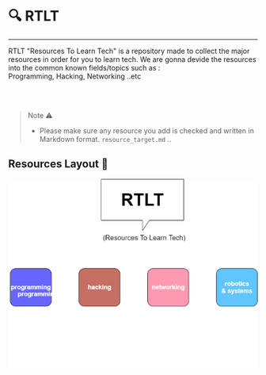 # :mag: RTLT 
--- 


RTLT "Resources To Learn Tech"  is a repository made to collect the major resources in order for you to learn tech. 
We are gonna devide the resources into the common known fields/topics such as : <br />
Programming, Hacking, Networking ..etc

<br /> <br />
> 
> Note :warning: <br />
>    - Please make sure any resource you add is checked and written in Markdown format. `resource_target.md` .. 
> 


## Resources Layout :confetti_ball: <br />

![alt text](theplatformschema.drawio.png)
